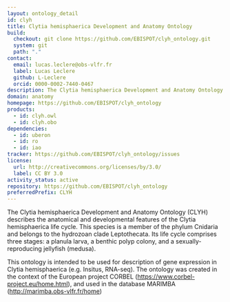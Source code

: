 ```yaml
---
layout: ontology_detail
id: clyh
title: Clytia hemisphaerica Development and Anatomy Ontology
build:
  checkout: git clone https://github.com/EBISPOT/clyh_ontology.git
  system: git
  path: "."
contact:
  email: lucas.leclere@obs-vlfr.fr
  label: Lucas Leclere
  github: L-Leclere
  orcid: 0000-0002-7440-0467
description: The Clytia hemisphaerica Development and Anatomy Ontology (CLYH) describes the anatomical and developmental features of the Clytia hemisphaerica life cycle.
domain: anatomy
homepage: https://github.com/EBISPOT/clyh_ontology
products:
  - id: clyh.owl
  - id: clyh.obo
dependencies:
  - id: uberon
  - id: ro
  - id: iao
tracker: https://github.com/EBISPOT/clyh_ontology/issues
license:
  url: http://creativecommons.org/licenses/by/3.0/
  label: CC BY 3.0
activity_status: active
repository: https://github.com/EBISPOT/clyh_ontology
preferredPrefix: CLYH
---
```


The Clytia hemisphaerica Development and Anatomy Ontology (CLYH) describes the anatomical and developmental features of the Clytia hemisphaerica life cycle. This species is a member of the phylum Cnidaria and belongs to the hydrozoan clade Leptothecata. Its life cycle comprises three stages: a planula larva, a benthic polyp colony, and a sexually-reproducing jellyfish  (medusa).

This ontology is intended to be used for description of gene expression in Clytia hemisphaerica (e.g. Insitus, RNA-seq). The ontology was created in the context of the European project CORBEL (https://www.corbel-project.eu/home.html), and used in the database MARIMBA (http://marimba.obs-vlfr.fr/home)
